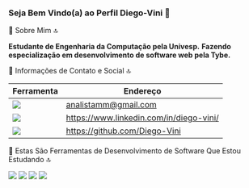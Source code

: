 ### Seja Bem Vindo(a) ao Perfil Diego-Vini 👋

🚀 Sobre Mim 🔝

<strong>Estudante de Engenharia da Computação pela Univesp.</strong>
<strong>Fazendo especialização em desenvolvimento de software web pela Tybe.</strong>

📱 Informações de Contato e Social 🔝

Ferramenta | Endereço
------------ | -------------
<img src = "https://img.shields.io/badge/Gmail-D14836?style=for-the-badge&logo=gmail&logoColor=white" /> | analistamm@gmail.com
<img src = "https://img.shields.io/badge/LinkedIn-0077B5?style=for-the-badge&logo=linkedin&logoColor=white"/> | https://www.linkedin.com/in/diego-vini/
<img src="https://img.shields.io/badge/GitHub-100000?style=for-the-badge&logo=github&logoColor=white" /> | https://github.com/Diego-Vini

🚀 Estas São Ferramentas de Desenvolvimento de Software Que Estou Estudando 🔝

<img src="https://img.shields.io/badge/HTML5-E34F26?style=for-the-badge&logo=html5&logoColor=white" />  <img src="https://img.shields.io/badge/CSS-239120?style=for-the-badge&logo=css3&logoColor=white" /> <img src="https://img.shields.io/badge/JavaScript-323330?style=for-the-badge&logo=javascript&logoColor=F7DF1E" /> <img src="https://img.shields.io/badge/-ReactJs-61DAFB?logo=react&logoColor=white&style=for-the-badge" />


<!--
**Diego-Vini/Diego-Vini** is a ✨ _special_ ✨ repository because its `README.md` (this file) appears on your GitHub profile.


Here are some ideas to get you started:

- 🔭 I’m currently working on ...
- 🌱 I’m currently learning ...
- 👯 I’m looking to collaborate on ...
- 🤔 I’m looking for help with ...
- 💬 Ask me about ...
- 📫 How to reach me: ...
- 😄 Pronouns: ...
- ⚡ Fun fact: ...
-->
